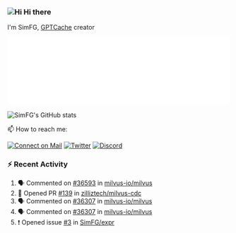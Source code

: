 ### <img src='https://qpluspicture.oss-cn-beijing.aliyuncs.com/6LjjQA/Hi.gif' alt='Hi' width="24"/> Hi there

I'm SimFG, [GPTCache](https://github.com/zilliztech/GPTCache) creator

![Metrics 👋](/metrics.plugin.followup.user.svg)

![SimFG's GitHub stats](https://github-readme-stats.vercel.app/api?username=SimFG&show_icons=true&theme=radical&count_private=true)

📫 How to reach me:

[![Connect on Mail](https://img.shields.io/badge/Ask%20me-anything-1abc9c.svg)](mailto:1142838399@qq.com)
[![Twitter](https://img.shields.io/twitter/follow/FogSim?style=social)](https://twitter.com/FogSim)
[![Discord](https://img.shields.io/discord/1092648432495251507?label=Discord&logo=discord)](https://discord.gg/Q8C6WEjSWV)

### :zap: Recent Activity

<!--START_SECTION:activity-->
1. 🗣 Commented on [#36593](https://github.com/milvus-io/milvus/issues/36593) in [milvus-io/milvus](https://github.com/milvus-io/milvus)
2. 💪 Opened PR [#139](https://github.com/zilliztech/milvus-cdc/pull/139) in [zilliztech/milvus-cdc](https://github.com/zilliztech/milvus-cdc)
3. 🗣 Commented on [#36307](https://github.com/milvus-io/milvus/issues/36307) in [milvus-io/milvus](https://github.com/milvus-io/milvus)
4. 🗣 Commented on [#36307](https://github.com/milvus-io/milvus/issues/36307) in [milvus-io/milvus](https://github.com/milvus-io/milvus)
5. ❗️ Opened issue [#3](https://github.com/SimFG/expr/issues/3) in [SimFG/expr](https://github.com/SimFG/expr)
<!--END_SECTION:activity-->

